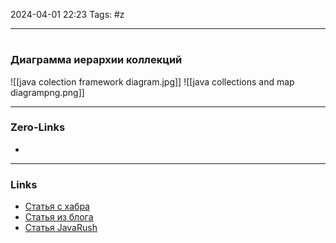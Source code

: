 2024-04-01 22:23
Tags: #z

___
# 
### Диаграмма иерархии коллекций
![[java colection framework diagram.jpg]]
![[java collections and map diagrampng.png]]

___
### Zero-Links
- 

___
### Links
- [Статья с хабра](https://habr.com/ru/articles/237043/)
- [Статья из блога](https://struchkov.dev/blog/ru/java-collection-framework/#%D0%BE%D1%81%D0%BD%D0%BE%D0%B2%D1%8B-java-collection-framework)
- [Статья JavaRush](https://javarush.com/groups/posts/2308-korotko-o-glavnom---java-collections-framework)